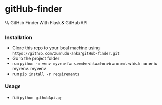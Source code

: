 # gitHub-finder
🔍 GitHub Finder With Flask &amp; GitHub API

### Installation

- Clone this repo to your local machine using `https://github.com/zumrudu-anka/gitHub-finder.git`
- Go to the project folder
- run `python -m venv myvenv` for create virtual environment which name is myvenv. myvenv
- run `pip install -r requirements`

### Usage

- run `python githubApi.py`

